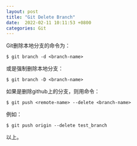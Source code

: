 ```yaml
---
layout: post
title: "Git Delete Branch"
date:  2022-02-11 10:11:53 +0800
categories: Git
---
```


Git删除本地分支的命令为：
```
$ git branch -d <branch-name>
```
或是强制删除本地分支：
```
$ git branch -D <branch-name>
```

如果是删除github上的分支，则用命令：
```
$ git push <remote-name> --delete <branch-name>
```
例如：
```
$ git push origin --delete test_branch
```

以上。
